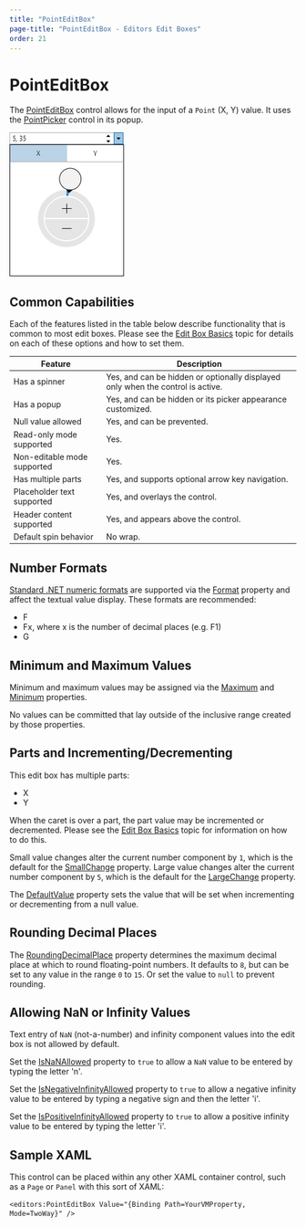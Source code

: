 ```yaml
---
title: "PointEditBox"
page-title: "PointEditBox - Editors Edit Boxes"
order: 21
---
```

# PointEditBox

The [PointEditBox](xref:ActiproSoftware.Windows.Controls.Editors.PointEditBox) control allows for the input of a `Point` (X, Y) value.  It uses the [PointPicker](../pickers/pointpicker.md) control in its popup.

![Screenshot](../images/pointeditbox-opened.png)

## Common Capabilities

Each of the features listed in the table below describe functionality that is common to most edit boxes.  Please see the [Edit Box Basics](parteditboxbase.md) topic for details on each of these options and how to set them.

| Feature | Description |
|-----|-----|
| Has a spinner | Yes, and can be hidden or optionally displayed only when the control is active. |
| Has a popup | Yes, and can be hidden or its picker appearance customized. |
| Null value allowed | Yes, and can be prevented. |
| Read-only mode supported | Yes. |
| Non-editable mode supported | Yes. |
| Has multiple parts | Yes, and supports optional arrow key navigation. |
| Placeholder text supported | Yes, and overlays the control. |
| Header content supported | Yes, and appears above the control. |
| Default spin behavior | No wrap. |

## Number Formats

[Standard .NET numeric formats](https://docs.microsoft.com/en-us/dotnet/standard/base-types/standard-numeric-format-strings) are supported via the [Format](xref:ActiproSoftware.Windows.Controls.Editors.PointEditBox.Format) property and affect the textual value display.  These formats are recommended:

- F
- Fx, where x is the number of decimal places (e.g. F1)
- G

## Minimum and Maximum Values

Minimum and maximum values may be assigned via the [Maximum](xref:ActiproSoftware.Windows.Controls.Editors.PointEditBox.Maximum) and [Minimum](xref:ActiproSoftware.Windows.Controls.Editors.PointEditBox.Minimum) properties.

No values can be committed that lay outside of the inclusive range created by those properties.

## Parts and Incrementing/Decrementing

This edit box has multiple parts:

- X
- Y

When the caret is over a part, the part value may be incremented or decremented.  Please see the [Edit Box Basics](parteditboxbase.md) topic for information on how to do this.

Small value changes alter the current number component by `1`, which is the default for the [SmallChange](xref:ActiproSoftware.Windows.Controls.Editors.PointEditBox.SmallChange) property.  Large value changes alter the current number component by `5`, which is the default for the [LargeChange](xref:ActiproSoftware.Windows.Controls.Editors.PointEditBox.LargeChange) property.

The [DefaultValue](xref:ActiproSoftware.Windows.Controls.Editors.PointEditBox.DefaultValue) property sets the value that will be set when incrementing or decrementing from a null value.

## Rounding Decimal Places

The [RoundingDecimalPlace](xref:ActiproSoftware.Windows.Controls.Editors.PointEditBox.RoundingDecimalPlace) property determines the maximum decimal place at which to round floating-point numbers.  It defaults to `8`, but can be set to any value in the range `0` to `15`.  Or set the value to `null` to prevent rounding.

## Allowing NaN or Infinity Values

Text entry of `NaN` (not-a-number) and infinity component values into the edit box is not allowed by default.

Set the [IsNaNAllowed](xref:ActiproSoftware.Windows.Controls.Editors.PointEditBox.IsNaNAllowed) property to `true` to allow a `NaN` value to be entered by typing the letter 'n'.

Set the [IsNegativeInfinityAllowed](xref:ActiproSoftware.Windows.Controls.Editors.PointEditBox.IsNegativeInfinityAllowed) property to `true` to allow a negative infinity value to be entered by typing a negative sign and then the letter 'i'.

Set the [IsPositiveInfinityAllowed](xref:ActiproSoftware.Windows.Controls.Editors.PointEditBox.IsPositiveInfinityAllowed) property to `true` to allow a positive infinity value to be entered by typing the letter 'i'.

## Sample XAML

This control can be placed within any other XAML container control, such as a `Page` or `Panel` with this sort of XAML:

```xaml
<editors:PointEditBox Value="{Binding Path=YourVMProperty, Mode=TwoWay}" />
```
